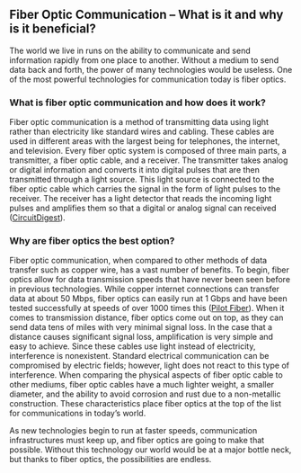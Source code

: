 ## Fiber Optic Communication – What is it and why is it beneficial?

The world we live in runs on the ability to communicate and send information rapidly from one place to another. Without a medium to send data back and forth, the power of many technologies would be useless. One of the most powerful technologies for communication today is fiber optics. 
### What is fiber optic communication and how does it work?

Fiber optic communication is a method of transmitting data using light rather than electricity like standard wires and cabling. These cables are used in different areas with the largest being for telephones, the internet, and television. Every fiber optic system is composed of three main parts, a transmitter, a fiber optic cable, and a receiver. The transmitter takes analog or digital information and converts it into digital pulses that are then transmitted through a light source. This light source is connected to the fiber optic cable which carries the signal in the form of light pulses to the receiver. The receiver has a light detector that reads the incoming light pulses and amplifies them so that a digital or analog signal can received ([CircuitDigest](https://circuitdigest.com/article/how-optical-fiber-communication-works-and-why-it-is-used-in-high-speed-communication)).

### Why are fiber optics the best option?

Fiber optic communication, when compared to other methods of data transfer such as copper wire, has a vast number of benefits. To begin, fiber optics allow for data transmission speeds that have never been seen before in previous technologies. While copper internet connections can transfer data at about 50 Mbps, fiber optics can easily run at 1 Gbps and have been tested successfully at speeds of over 1000 times this ([Pilot Fiber](https://www.pilotfiber.com/blog/how-fast-can-fiber-optic-internet-be)). When it comes to transmission distance, fiber optics come out on top, as they can send data tens of miles with very minimal signal loss. In the case that a distance causes significant signal loss, amplification is very simple and easy to achieve. Since these cables use light instead of electricity, interference is nonexistent. Standard electrical communication can be compromised by electric fields; however, light does not react to this type of interference. When comparing the physical aspects of fiber optic cable to other mediums, fiber optic cables have a much lighter weight, a smaller diameter, and the ability to avoid corrosion and rust due to a non-metallic construction. These characteristics place fiber optics at the top of the list for communications in today’s world.

As new technologies begin to run at faster speeds, communication infrastructures must keep up, and fiber optics are going to make that possible. Without this technology our world would be at a major bottle neck, but thanks to fiber optics, the possibilities are endless.

